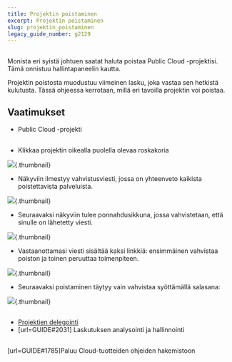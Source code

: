 ```yaml
---
title: Projektin poistaminen
excerpt: Projektin poistaminen
slug: projektin_poistaminen
legacy_guide_number: g2129
---
```



## 
Monista eri syistä johtuen saatat haluta poistaa Public Cloud -projektisi.
Tämä onnistuu hallintapaneelin kautta.

Projektin poistosta muodustuu viimeinen lasku, joka vastaa sen hetkistä kulutusta.
Tässä ohjeessa kerrotaan, millä eri tavoilla projektin voi poistaa.


## Vaatimukset

- Public Cloud -projekti




## 

- Klikkaa projektin oikealla puolella olevaa roskakoria



![](images/img_3960.jpg){.thumbnail}

- Näkyviin ilmestyy vahvistusviesti, jossa on yhteenveto kaikista poistettavista palveluista.



![](images/img_3961.jpg){.thumbnail}

- Seuraavaksi näkyviin tulee ponnahdusikkuna, jossa vahvistetaan, että sinulle on lähetetty viesti.



![](images/img_3962.jpg){.thumbnail}

- Vastaanottamasi viesti sisältää kaksi linkkiä: ensimmäinen vahvistaa poiston ja toinen peruuttaa toimenpiteen.



![](images/img_3963.jpg){.thumbnail}

- Seuraavaksi poistaminen täytyy vain vahvistaa syöttämällä salasana:



![](images/img_3964.jpg){.thumbnail}


## 

- [Projektien delegointi]({legacy}1914)
- [url=GUIDE#2031] Laskutuksen analysointi ja hallinnointi




## 
[url=GUIDE#1785]Paluu Cloud-tuotteiden ohjeiden hakemistoon

